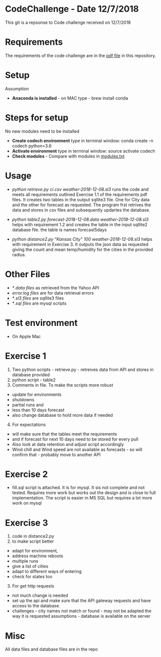 # CodeChallenge - Date 12/7/2018
This git is a repsonse to Code challenge received on 12/7/2018

# Requirements
The requirements of the code challenge are in the [pdf file](https://github.com/Ever-Flows/CodeChallengeDec/blob/master/Housecall%20Pro%20Data%20Solutions%20Architect%20Assessment.pdf) in this repository. 

# Setup
Assumption 
* **Anaconda is installed** - on MAC type - brew install conda

# Steps for setup
No new modules need to be installed
* **Create codech environment** type in terminal window: conda create -n codech python=3.6
* **Activate environment** type in terminal window: source activate codech
* **Check modules** - Compare with modules in [modules.txt](https://github.com/Ever-Flows/CodeChallengeDec/blob/master/modules.txt)

# Usage
* *python retrieve.py ci.csv weather-2018-12-08.sl3* runs the code and meets all requirements outlined Exercise 1.1 of  the requirements pdf files. It creates two tables in the output sqllite3 file. One for City data and the other for forecast as requested. The program frst retrives the data and stores in csv files and subsequently updartes the database.

* *python table2.py forecast-2018-12-08.data weather-2018-12-08.sl3* helps with requirement 1.2 and creates the table in the input sqllite2 database file. the table is names forecast5days

* *python distance2.py "Kansas City" 100 weather-2018-12-08.sl3* helps with requirement in Exercise 3. It outputs the json data as requested giving the count and mean temp/humidity for the cities in the provided radius.



# Other Files
* **.data files* as retrieved from the Yahoo API
* *error.log files* are for data retrieval errors
* **.sl3 files* are sqllite3 files
* **.sql files* are mysql scripts

# Test environment
* On Apple Mac

# Exercise 1

1. Two python scripts - retrieve.py - retreives data from API and stores in database provided 
2. python script - table2
3. Comments in file. To make the scripts more robust
*  update for environments
* shutdowns
* partial runs and 
* less than 10 days forecast
* also change database to hold more data if needed
4. For expectations 
* will make sure that the tables meet the requirements 
* and if forecast for next 10 days need to be stored for every pull
* Also look at data retention and adjust script accordingly
* Wind chill and Wind speed are not available as forecasts - so will confirm that - probably move to another API


# Exercise 2
* fill.sql script is attached. It is for mysql. It sis not complete and not tested. Requires more work but works out the design and is close to full implementation. The script is easier in MS SQL but requires a lot more work on mysql




# Exercise 3

1. code in distance2.py
2. to make script better
* adapt for environment, 
* address machine reboots
* multiple runs
* give a list of cities
* adapt to different ways of entering
* check for states too
3. For get http requests 
* not much change is needed 
* set up the api and make sure that the API gateway requests and have access to the database. 
* challenges - city names not match or found - may not be adapted the way it is requested
   assumptions - database is available on the server


# Misc 
All data files and database files are in the repo







